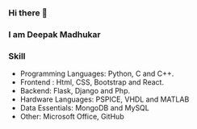 ### Hi there 👋
### I am Deepak Madhukar

<!--
**deepak-madhukar/deepak-madhukar** is a ✨ _special_ ✨ repository because its `README.md` (this file) appears on your GitHub profile.

Here are some ideas to get you started:

- 🔭 I’m currently working on ...
- 🌱 I’m currently learning ...
- 👯 I’m looking to collaborate on ...
- 🤔 I’m looking for help with ...
- 💬 Ask me about ...
- 📫 How to reach me: ...
- 😄 Pronouns: ...
- ⚡ Fun fact: ...
-->

### Skill
- Programming Languages: Python, C and C++.
- Frontend : Html, CSS, Bootstrap and React.
- Backend: Flask, Django and Php.
- Hardware Languages: PSPICE, VHDL and MATLAB
- Data Essentials: MongoDB and MySQL
- Other: Microsoft Office, GitHub

